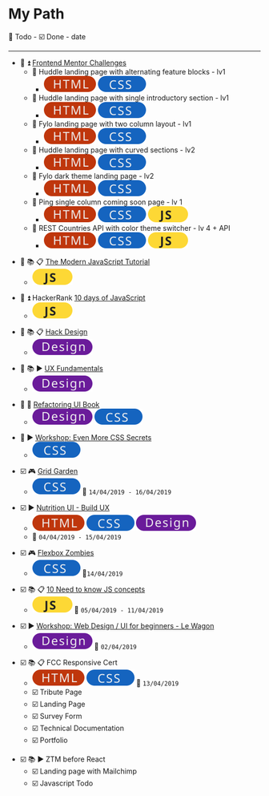 # My Path

:black_square_button: Todo - :ballot_box_with_check: Done - date

[html]: /assets/html-tag.svg
[css]: /assets/css-tag.svg
[js]: /assets/js-tag.svg
[design]: /assets/design-tag.svg

---

- :black_square_button: :arrow_double_up: [Frontend Mentor Challenges](https://www.frontendmentor.io/challenges)
  - :black_square_button: Huddle landing page with alternating feature blocks - lv1
    - ![html] ![css]
  - :black_square_button: Huddle landing page with single introductory section - lv1 
    - ![html] ![css]
  - :black_square_button: Fylo landing page with two column layout - lv1
    - ![html] ![css]
  - :black_square_button: Huddle landing page with curved sections - lv2
    - ![html] ![css]
  - :black_square_button: Fylo dark theme landing page - lv2
    - ![html] ![css]
  - :black_square_button: Ping single column coming soon page - lv 1
    - ![html] ![css] ![js]
  - :black_square_button: REST Countries API with color theme switcher - lv 4 + API
    - ![html] ![css] ![js]

+ :black_square_button: :books: :clipboard: [The Modern JavaScript Tutorial](http://javascript.info/)
  + ![js]

- :black_square_button: :arrow_double_up: HackerRank [10 days of JavaScript](https://www.hackerrank.com/domains/tutorials/10-days-of-javascript)
  - ![js]

+ :black_square_button: :books: :clipboard: [Hack Design](https://hackdesign.org/lessons)
  + ![design]

* :black_square_button: :books: :arrow_forward: [UX Fundamentals](https://www.thegymnasium.com/courses/GYM/103/0/about)
  * ![design]

- :black_square_button: :book: [Refactoring UI Book](https://refactoringui.com/book/)
  - ![design] ![css]

* :black_square_button: :arrow_forward: [Workshop: Even More CSS Secrets](https://www.youtube.com/watch?v=vs34f9FiHps&t=20s)
  * ![css]

+ :ballot_box_with_check: :video_game: [Grid Garden](https://cssgridgarden.com/)
  + ![css] :checkered_flag: `14/04/2019 - 16/04/2019`

* :ballot_box_with_check: :arrow_forward: [Nutrition UI - Build UX](https://www.youtube.com/watch?v=Z8LFbc3zFTE&list=PLKFUh46KjXESnnC7TZwd_qc-GwdPRiOnl)
  * ![html] ![css] ![design]
  * :checkered_flag: `04/04/2019 - 15/04/2019`

- :ballot_box_with_check: :video_game: [Flexbox Zombies](https://flexboxzombies.com/)
  - ![css] :checkered_flag:`14/04/2019`

* :ballot_box_with_check: :books: :clipboard: [10 Need to know JS concepts](https://scotch.io/courses/10-need-to-know-javascript-concepts)
  * ![js] :checkered_flag: `05/04/2019 - 11/04/2019`

- :ballot_box_with_check: :arrow_forward: [Workshop: Web Design / UI for beginners - Le Wagon](https://www.youtube.com/watch?v=QJ9ygdD2sIY&t=3633s)
  - ![design] :checkered_flag: `02/04/2019`

* :ballot_box_with_check: :books: :clipboard: FCC Responsive Cert
  * ![html] ![css] :checkered_flag: `13/04/2019`
  * :ballot_box_with_check: Tribute Page
  * :ballot_box_with_check: Landing Page
  * :ballot_box_with_check: Survey Form
  * :ballot_box_with_check: Technical Documentation
  * :ballot_box_with_check: Portfolio

- :ballot_box_with_check: :books: :arrow_forward: ZTM before React
  - :ballot_box_with_check: Landing page with Mailchimp
  - :ballot_box_with_check: Javascript Todo
